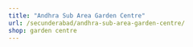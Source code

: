 ```yaml
---
title: "Andhra Sub Area Garden Centre"
url: /secunderabad/andhra-sub-area-garden-centre/
shop: garden centre
---
```

